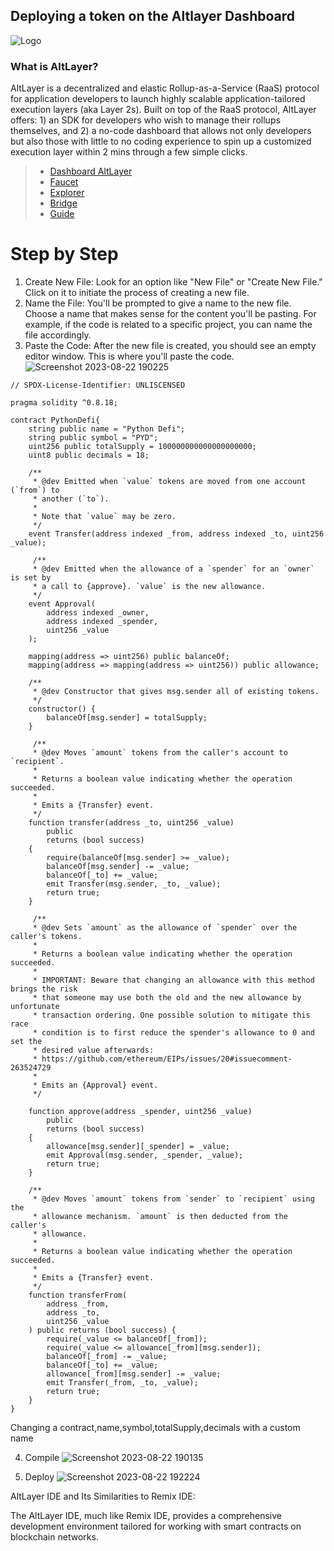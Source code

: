 ## Deploying a token on the Altlayer Dashboard


![Logo](https://miro.medium.com/v2/resize:fit:720/format:webp/1*rsAHPZkNXFfTPEPQx53TMQ.png)

### What is AltLayer?

AltLayer is a decentralized and elastic Rollup-as-a-Service (RaaS) protocol for application developers to launch highly scalable application-tailored execution layers (aka Layer 2s). Built on top of the RaaS protocol,  AltLayer offers:  1) an SDK for developers who wish to manage their rollups themselves, and 2) a no-code dashboard that allows not only developers but also those with little to no coding experience to spin up a customized execution layer within 2 mins through a few simple clicks.

> - [Dashboard AltLayer](https://dashboard.alt.technology/)
> - [Faucet](https://testnet-faucet.altlayer.io/)
> - [Explorer](https://testnet-rollup-explorer.altlayer.io/)
> - [Bridge](https://testnet-rollup-bridge.altlayer.io/)
> - [Guide](https://docs.altlayer.io/altlayer-documentation/testnet/overview)

# Step by Step
1. Create New File:
   Look for an option like "New File" or "Create New File." Click on it to initiate the process of creating a new file.
2. Name the File:
   You'll be prompted to give a name to the new file. Choose a name that makes sense for the content you'll be pasting. For example, if     the code is related to a specific project, you can name the file accordingly.
3. Paste the Code:
   After the new file is created, you should see an empty editor window. This is where you'll paste the code.
![Screenshot 2023-08-22 190225](https://github.com/Lannn45/Deploy-Atlayer/assets/117993673/946c792f-d2f3-4165-99a5-7d680c8b0163)

```
// SPDX-License-Identifier: UNLISCENSED

pragma solidity ^0.8.18;

contract PythonDefi{
    string public name = "Python Defi";
    string public symbol = "PYD";
    uint256 public totalSupply = 100000000000000000000; 
    uint8 public decimals = 18;
    
    /**
     * @dev Emitted when `value` tokens are moved from one account (`from`) to
     * another (`to`).
     *
     * Note that `value` may be zero.
     */
    event Transfer(address indexed _from, address indexed _to, uint256 _value);

     /**
     * @dev Emitted when the allowance of a `spender` for an `owner` is set by
     * a call to {approve}. `value` is the new allowance.
     */
    event Approval(
        address indexed _owner,
        address indexed _spender,
        uint256 _value
    );

    mapping(address => uint256) public balanceOf;
    mapping(address => mapping(address => uint256)) public allowance;

    /**
     * @dev Constructor that gives msg.sender all of existing tokens.
     */
    constructor() {
        balanceOf[msg.sender] = totalSupply;
    }

     /**
     * @dev Moves `amount` tokens from the caller's account to `recipient`.
     *
     * Returns a boolean value indicating whether the operation succeeded.
     *
     * Emits a {Transfer} event.
     */
    function transfer(address _to, uint256 _value)
        public
        returns (bool success)
    {
        require(balanceOf[msg.sender] >= _value);
        balanceOf[msg.sender] -= _value;
        balanceOf[_to] += _value;
        emit Transfer(msg.sender, _to, _value);
        return true;
    }
    
     /**
     * @dev Sets `amount` as the allowance of `spender` over the caller's tokens.
     *
     * Returns a boolean value indicating whether the operation succeeded.
     *
     * IMPORTANT: Beware that changing an allowance with this method brings the risk
     * that someone may use both the old and the new allowance by unfortunate
     * transaction ordering. One possible solution to mitigate this race
     * condition is to first reduce the spender's allowance to 0 and set the
     * desired value afterwards:
     * https://github.com/ethereum/EIPs/issues/20#issuecomment-263524729
     *
     * Emits an {Approval} event.
     */

    function approve(address _spender, uint256 _value)
        public
        returns (bool success)
    {
        allowance[msg.sender][_spender] = _value;
        emit Approval(msg.sender, _spender, _value);
        return true;
    }

    /**
     * @dev Moves `amount` tokens from `sender` to `recipient` using the
     * allowance mechanism. `amount` is then deducted from the caller's
     * allowance.
     *
     * Returns a boolean value indicating whether the operation succeeded.
     *
     * Emits a {Transfer} event.
     */
    function transferFrom(
        address _from,
        address _to,
        uint256 _value
    ) public returns (bool success) {
        require(_value <= balanceOf[_from]);
        require(_value <= allowance[_from][msg.sender]);
        balanceOf[_from] -= _value;
        balanceOf[_to] += _value;
        allowance[_from][msg.sender] -= _value;
        emit Transfer(_from, _to, _value);
        return true;
    }
}

```
Changing a contract,name,symbol,totalSupply,decimals with a custom name

4. Compile
![Screenshot 2023-08-22 190135](https://github.com/Lannn45/Deploy-Atlayer/assets/117993673/796e79e6-9b66-4a87-bbe4-a2cab42b8940)

5. Deploy
![Screenshot 2023-08-22 192224](https://github.com/Lannn45/Deploy-Atlayer/assets/117993673/8f1492e7-db66-409a-83e0-60c03596800d)

AltLayer IDE and Its Similarities to Remix IDE:

The AltLayer IDE, much like Remix IDE, provides a comprehensive development environment tailored for working with smart contracts on blockchain networks.
